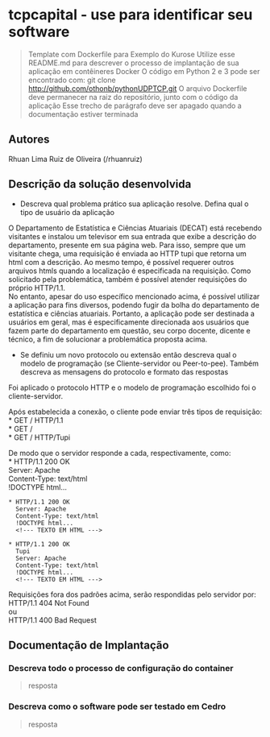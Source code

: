 # tcpcapital - use para identificar seu software
  > Template com Dockerfile para Exemplo do Kurose
Utilize esse README.md para descrever o processo de implantação de sua aplicação em contêineres Docker
O código em Python 2 e 3 pode ser encontrado com: git clone http://github.com/othonb/pythonUDPTCP.git
O arquivo Dockerfile deve permanecer na raiz do repositório, junto com o código da aplicação
  > Esse trecho de parágrafo deve ser apagado quando a documentação estiver terminada
## Autores

Rhuan Lima Ruiz de Oliveira (/rhuanruiz)

## Descrição da solução desenvolvida

  * Descreva qual problema prático sua aplicação resolve. Defina qual o tipo de usuário da aplicação
 
  O Departamento de Estatística e Ciências Atuariais (DECAT) está recebendo visitantes e instalou um televisor em sua entrada que exibe a descrição do departamento, presente em sua página web. Para isso, sempre que um visitante chega, uma requisição é enviada ao HTTP tupi que retorna um html com a descrição. Ao mesmo tempo, é possível requerer outros arquivos htmls quando a localização é especificada na requisição. Como solicitado pela problemática, também é possível atender requisições do próprio HTTP/1.1.  
  No entanto, apesar do uso específico mencionado acima, é possível utilizar a aplicação para fins diversos, podendo fugir da bolha do departamento de estatística e ciências atuariais. Portanto, a aplicação pode ser destinada a usuários em geral, mas é especificamente direcionada aos usuários que fazem parte do departamento em questão, seu corpo docente, dicente e técnico, a fim de solucionar a problemática proposta acima.  

  * Se definiu um novo protocolo ou extensão então descreva qual o modelo de programação (se Cliente-servidor ou Peer-to-pee). Também descreva as mensagens do protocolo e formato das respostas

  Foi aplicado o protocolo HTTP e o modelo de programação escolhido foi o cliente-servidor.
  
  Após estabelecida a conexão, o cliente pode enviar três tipos de requisição:  
    * GET / HTTP/1.1  
    * GET / <!--- DIRETÓRIO DO ARQUIVO HTML --->  
    * GET / HTTP/Tupi  
      
  De modo que o servidor responde a cada, respectivamente, como:  
    * HTTP/1.1 200 OK  
      Server: Apache  
      Content-Type: text/html  
      !DOCTYPE html...    
      <!--- TEXTO EM HTML --->    
        
    * HTTP/1.1 200 OK  
      Server: Apache  
      Content-Type: text/html  
      !DOCTYPE html...    
      <!--- TEXTO EM HTML --->   
        
    * HTTP/1.1 200 OK 
      Tupi  
      Server: Apache  
      Content-Type: text/html  
      !DOCTYPE html...    
      <!--- TEXTO EM HTML --->  
        
   Requisições fora dos padrões acima, serão respondidas pelo servidor por: HTTP/1.1 404 Not Found  
                                                                            ou  
                                                                            HTTP/1.1 400 Bad Request  

## Documentação de Implantação

### Descreva todo o processo de configuração do container
  
  > resposta

### Descreva como o software pode ser testado em Cedro
  > resposta






